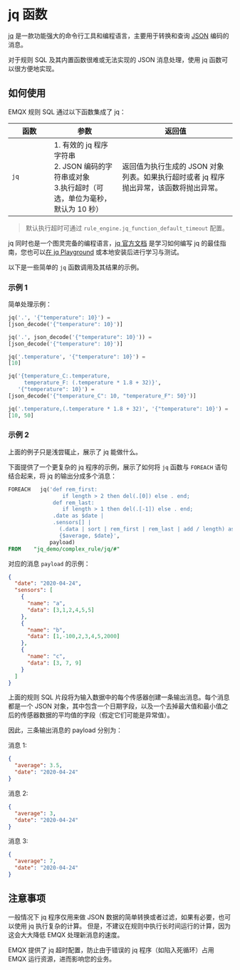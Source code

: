 # jq 函数

[jq](https://stedolan.github.io/jq/) 是一款功能强大的命令行工具和编程语言，主要用于转换和查询 [JSON](https://www.json.org/json-en.html) 编码的消息。

对于规则 SQL 及其内置函数很难或无法实现的 JSON 消息处理，使用 jq 函数可以很方便地实现。

## 如何使用

EMQX 规则 SQL 通过以下函数集成了 jq：

| 函数 | 参数                                                                                                                  | 返回值                                                                                                                                           |
| ------ | --------------------------------------------------------------------------------------------------------------------- | ------------------------------------------------------------------------------------------------------------------------------------------------ |
| `jq` <img width=200/>  | 1. 有效的 jq 程序字符串 <br />2. JSON 编码的字符串或对象 <br />3.执行超时（可选，单位为毫秒，默认为 10 秒）<br /> | 返回值为执行生成的 JSON 对象列表。如果执行超时或者 jq 程序抛出异常，该函数将抛出异常。 |

> 默认执行超时可通过 `rule_engine.jq_function_default_timeout` 配置。

jq 同时也是一个图灵完备的编程语言，[jq 官方文档](https://stedolan.github.io/jq/manual/) 是学习如何编写 jq 的最佳指南，您也可以[在 jq Playground](https://jqplay.org/) 或本地安装后进行学习与测试。

以下是一些简单的 `jq` 函数调用及其结果的示例。

### 示例 1

简单处理示例：

```SQL
jq('.', '{"temperature": 10}') =
[json_decode('{"temperature": 10}')]

jq('.', json_decode('{"temperature": 10}')) =
[json_decode('{"temperature": 10}')]

jq('.temperature', '{"temperature": 10}') =
[10]

jq('{temperature_C:.temperature,
     temperature_F: (.temperature * 1.8 + 32)}',
   '{"temperature": 10}') =
[json_decode('{"temperature_C": 10, "temperature_F": 50}')]

jq('.temperature,(.temperature * 1.8 + 32)', '{"temperature": 10}') =
[10, 50]
```

### 示例 2

上面的例子只是浅尝辄止，展示了 jq 能做什么。

下面提供了一个更复杂的 jq 程序的示例，展示了如何将 `jq` 函数与 `FOREACH` 语句结合起来，将 jq 的输出分成多个消息：

```SQL
FOREACH   jq('def rem_first:
                 if length > 2 then del(.[0]) else . end;
              def rem_last:
                 if length > 1 then del(.[-1]) else . end;
              .date as $date |
              .sensors[] |
                (.data | sort | rem_first | rem_last | add / length) as $average |
                {$average, $date}',
             payload)
FROM    "jq_demo/complex_rule/jq/#"
```

对应的消息 `payload` 的示例：

```json
{
  "date": "2020-04-24",
  "sensors": [
    {
      "name": "a",
      "data": [3,1,2,4,5,5]
    },
    {
      "name": "b",
      "data": [1,-100,2,3,4,5,2000]
    },
    {
      "name": "c",
      "data": [3, 7, 9]
    }
  ]
}

```

上面的规则 SQL 片段将为输入数据中的每个传感器创建一条输出消息。每个消息都是一个 JSON 对象，其中包含一个日期字段，以及一个去掉最大值和最小值之后的传感器数据的平均值的字段（假定它们可能是异常值）。

因此，三条输出消息的 payload 分别为：

消息 1:

```json
{
  "average": 3.5,
  "date": "2020-04-24"
}
```

消息 2:

```json
{
  "average": 3,
  "date": "2020-04-24"
}
```

消息 3:

```json
{
  "average": 7,
  "date": "2020-04-24"
}
```



## 注意事项

一般情况下 jq 程序仅用来做 JSON 数据的简单转换或者过滤，如果有必要，也可以使用 jq 执行复杂的计算。
但是，不建议在规则中执行长时间运行的计算，因为这会大大降低 EMQX 处理新消息的速度。

EMQX 提供了 jq 超时配置，防止由于错误的 jq 程序（如陷入死循环）占用 EMQX 运行资源，进而影响您的业务。

